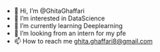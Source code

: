 - 👋 Hi, I’m @GhitaGhaffari
- 👀 I’m interested in DataScience
- 🌱 I’m currently learning Deeplearning
- 💞️ I’m looking from an intern for my pfe
- 📫 How to reach me ghita.ghaffari8@gmail.com

<!---
GhitaGhaffari/GhitaGhaffari is a ✨ special ✨ repository because its `README.md` (this file) appears on your GitHub profile.
You can click the Preview link to take a look at your changes.
--->
